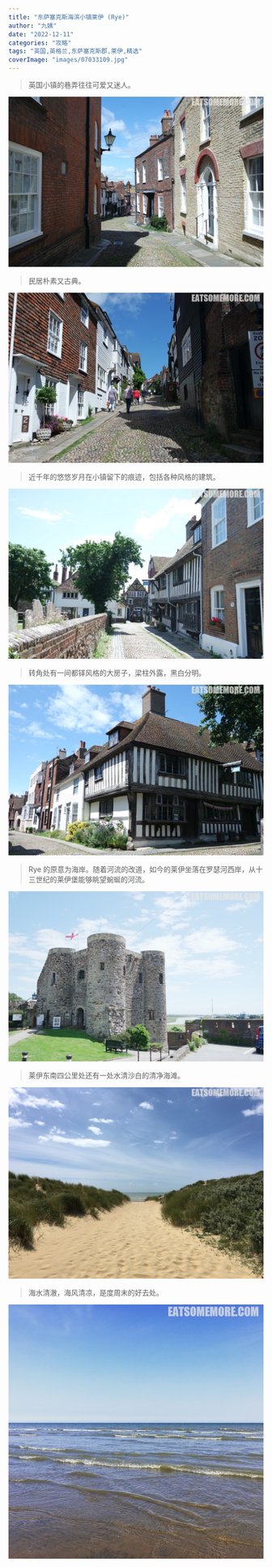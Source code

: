 ```yaml
---
title: "东萨塞克斯海滨小镇莱伊 (Rye)"
author: "九姨"
date: "2022-12-11"
categories: "攻略"
tags: "英国,英格兰,东萨塞克斯郡,莱伊,精选"
coverImage: "images/07033109.jpg"
---
```


>英国小镇的巷弄往往可爱又迷人。

![莱伊](images/07033121.jpg)

>民居朴素又古典。

![莱伊](images/07033133.jpg)

>近千年的悠悠岁月在小镇留下的痕迹，包括各种风格的建筑。

![莱伊](images/07033113.jpg)

>转角处有一间都铎风格的大房子，梁柱外露，黑白分明。

![莱伊](images/07033109.jpg)

>Rye 的原意为海岸。随着河流的改道，如今的莱伊坐落在罗瑟河西岸，从十三世纪的莱伊堡能够眺望蜿蜒的河流。

![Rye Castle](images/07033099.jpg)

>莱伊东南四公里处还有一处水清沙白的清净海滩。

![Camber Sands](images/IMG_20170604_121000.jpg)

>海水清澈，海风清凉，是度周末的好去处。

![Camber Sands](images/IMG_20170617_183603_1.jpg)

